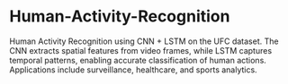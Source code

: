 # Human-Activity-Recognition
Human Activity Recognition using CNN + LSTM on the UFC dataset. The CNN extracts spatial features from video frames, while LSTM captures temporal patterns, enabling accurate classification of human actions. Applications include surveillance, healthcare, and sports analytics.
